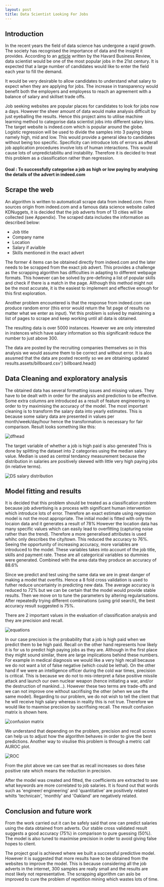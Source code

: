 ```yaml
---
layout: post
title: Data Scientist Looking For Jobs
---
```


## Introduction

In the recent years the field of data science has undergone a rapid growth. The society has recognised the importance of data and the insight it provides. According to an <a href='https://hbr.org/2012/10/data-scientist-the-sexiest-job-of-the-21st-century'>article</a> written by the Havard Business Review, data scientist would be one of the most popular jobs in the 21st century. It is expected that a large number of candidates would like to enter the field each year to fill the demand.

It would be very desirable to allow candidates to understand what salary to expect when they are applying for jobs. The increase in transparency would benefit both the employers and employess to reach an agreement with a balance of salary and skillset trade offs.

Job seeking websites are popular places for candidates to look for jobs now a days. However the sheer amount of data would make analysis difficult by just eyeballing the results. Hence this project aims to utilise machine learning method to categorise data scientist jobs into different salary bins. The target website is indeed.com which is popular around the globe. Logistic regression will be used to divide the samples into 3 paying bings namely high, mid and low. This would provide a general idea to candidates without being too specific. Specificity can introduce lots of errors as afterall job application procedures involve lots of human interactions. This would cause lots of unpredictabilitu and instability. Therefore it is decided to treat this problem as a classification rather than regression. 

#### Goal : To successfully categorise a job as high or low paying by analysing the details of the advert in indeed.com

## Scrape the web

An algorithm is written to automaticall scrape data from indeed.com. From sources origin from indeed.com and a famous data science website called KDNuggets, it is decided that the job adverts from of 13 cities will be collected (see Appendix). The scraped data includes the information as described below:
- Job title
- Company name
- Location
- Salary if avialble
- Skills mentioned in the exact advert

The former 4 items can be obtained directly from indeed.com and the later needs to be scrapped from the exact job advert. This provides a challenge as the scrapping algorithm has difficulties in adapting to different webpage formats. This however can be solved by pre-defining a list of popular skills and check if there is a match in the page. Although this method might not be the most accurate, it is the easiest to implement and effective enough for this first exploration.

Another problem encountered is that the response from indeed.com can produce random error (this error would return the 1st page of results no matter what we enter as input). Yet this problem is solved by maintaining a list of pages to scrape and keep working until all data is obtained.

The resulting data is over 5000 instances. However we are only interested in instences which have salary information so this significanlt reduce the number to just above 300.

The data are posted by the recruiting companies themselves so in this analysis we would assume them to be correct and without error. It is alos asusmed that the data are posted recently so we are obtaining updated results.assets/billboard.csv')
billboard.head()

## Data Cleaning and exploratory analysis

The obtained data has several formatting issues and missing values. They have to be dealt with in order for the analysis and prediction to be effective. Some extra columns are introduced as a result of feature engineering in order to try maximising the accuracy of the model. The most important cleaning is to transform the salary data into yearly estimates. This is because some salary data are presented in values per month/week/day/hour hence the transformation is necessary for fair comparison. Result looks something like this:

![dfhead](http://res.cloudinary.com/dexpzle9i/image/upload/v1478564135/Screen_Shot_2016-11-08_at_00.14.59_eaim3w.png)

The target variable of whether a job is high paid is also generated This is done by splitting the dataset into 2 categories using the median salary value. Median is used as central tendancy measurement because the distribution in salaries are positively skewed with little very high paying jobs (in relative terms).

![DS salary distribution](http://res.cloudinary.com/dexpzle9i/image/upload/v1478563835/Screen_Shot_2016-11-08_at_00.09.31_jp1yrr.png)

## Model fitting and results

It is decided that this problem should be treated as a classification problem because job advertising is a process with significant human intervention which introduce lots of error. Therefore an exact estimate using regression model is not the most appropriate. The initial model is fitted with only the locaion data and it generates a result of 78% However the location data has many specific values which can easily lead to overfitting (capturing noise rather than the trend). Therefore a more generalised attributes is used whihc only describes the city/town. This reduced the accuracy to 76%. Seeing the opportunity of increasing accuracy, more variables are introduced to the model. These variables takes into account of the job title, skills and payment rate. These are all categorical variables so dummies were generated. Combined with the area data they produce an accuracy of 88.6%

Since we predict and test using the same data we are in great danger of making a model that overfits. Hence a 8 fold cross validation is used to futher reduce uncertainty in predicting new data. The average accuracy is reduced to 72% but we can be certain that the model would provide stable results. Then we move on to tune the parameters by altering regularisations. After repeatedly trying different combinations (using grid search), the best accuracy result suggested is 75%. 

There are 2 important values in the evaluation of classification analysis and they are precision and recall.


![equations](http://res.cloudinary.com/dexpzle9i/image/upload/v1478565194/Screen_Shot_2016-11-08_at_00.32.49_tkapdy.png)

In our case precision is the probability that a job is high paid when we predict them to be high paid. Recall on the other hand represents how likely it is for us to predict high paying jobs as they are. Although in the first place they might sound similar, there are large implications behind these numbers. For example in medical diagnosis we would like a very high recall because we do not want a lot of false negative (which could be lethal). On the other hand if we were an intelligence officer during the cold war times, precision is critical. This is because we do not to mis-interpret a false positive missile attack and launch our own nuclear weapon (hence initiating a war, and/or the destruction of mankind...). However these two terms are trade-offs and we can not improve one without sacrifising the other (when we use the same model). Regarding to our problem, we do not wish to tell the client that he will receive high salary whereas in reality this is not true. Therefore we would like to maxmise precision by sacrifising recall. The result confusion matrix is shown here.

![confusion matrix](http://res.cloudinary.com/dexpzle9i/image/upload/v1478564475/Screen_Shot_2016-11-08_at_00.20.53_eapual.png)


We understand that depending on the problem, precision and recall scores can help us to adjust how the algorithm behaves in order to give the best predictions. Another way to visulise this problem is through a metric call AUROC plot. 

![ROC](http://res.cloudinary.com/dexpzle9i/image/upload/v1478564563/Screen_Shot_2016-11-08_at_00.22.24_osnvi6.png)

From the plot above we can see that as recall increases so does false positive rate which means the reduction in precision.

After the model was created and fitted, the coefficients are extracted to see what keywords are more correlated to job salaries. It is found out that words such as 'engineer/ engineering' and 'quantitative' are positively related whilts 'technicain', 'monthly' and 'Oakland' are negatively related.

## Conclusion and future work

From the work carried out it can be safely said that one can predict salaries using the data obtained from adverts. Our stable cross validated result suggests a good accuracy (75%) in comparison to pure guessing (50%). The model is also tuned to maximise precision in order to avoid giving false hopes to client.

The project goal is achieved where we built a successful predictive model. However it is suggested that more results have to be obtained from the websites to improve the model. This is because considering all the job adverts in the internet, 300 samples are really small and the results are most likely not representative. The scrapping algorithm can aslo be improved to cure the problem of repetition mining which wastes lots of time.




